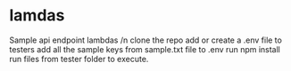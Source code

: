 # lamdas
Sample api endpoint lambdas
/n
clone the repo
add or create a .env file to testers
add all the sample keys from sample.txt file to .env
run npm install
run files from tester folder to execute.
